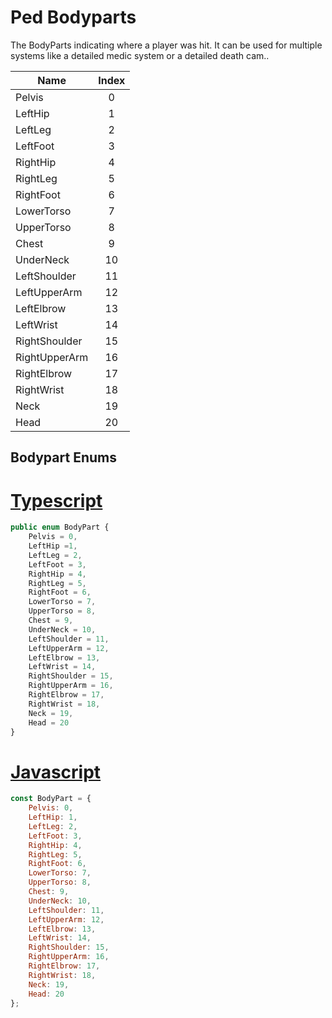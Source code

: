 # Ped Bodyparts

The BodyParts indicating where a player was hit. It can be used for multiple systems like a detailed medic system or a detailed death cam..

| Name   | Index
| ------ | :-------------------------------: |
| Pelvis        |  0
| LeftHip       |  1
| LeftLeg       |  2
| LeftFoot      |  3
| RightHip      |  4
| RightLeg      |  5
| RightFoot     |  6
| LowerTorso    |  7
| UpperTorso    |  8
| Chest         |  9
| UnderNeck     |  10
| LeftShoulder  |  11
| LeftUpperArm  |  12
| LeftElbrow    |  13
| LeftWrist     |  14
| RightShoulder |  15
| RightUpperArm |  16
| RightElbrow   |  17
| RightWrist    |  18
| Neck          |  19
| Head          |  20

## Bodypart Enums

# [Typescript](#tab/tabid-1)

```ts
public enum BodyPart {
    Pelvis = 0,
    LeftHip =1,
    LeftLeg = 2,
    LeftFoot = 3,
    RightHip = 4,
    RightLeg = 5,
    RightFoot = 6,
    LowerTorso = 7,
    UpperTorso = 8,
    Chest = 9,
    UnderNeck = 10,
    LeftShoulder = 11,
    LeftUpperArm = 12,
    LeftElbrow = 13,
    LeftWrist = 14,
    RightShoulder = 15,
    RightUpperArm = 16,
    RightElbrow = 17,
    RightWrist = 18,
    Neck = 19,
    Head = 20
}
```

# [Javascript](#tab/tabid-2)

```js
const BodyPart = {
    Pelvis: 0,
    LeftHip: 1,
    LeftLeg: 2,
    LeftFoot: 3,
    RightHip: 4,
    RightLeg: 5,
    RightFoot: 6,
    LowerTorso: 7,
    UpperTorso: 8,
    Chest: 9,
    UnderNeck: 10,
    LeftShoulder: 11,
    LeftUpperArm: 12,
    LeftElbrow: 13,
    LeftWrist: 14,
    RightShoulder: 15,
    RightUpperArm: 16,
    RightElbrow: 17,
    RightWrist: 18,
    Neck: 19,
    Head: 20
};
```